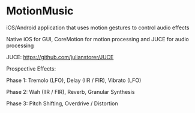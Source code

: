 MotionMusic
=================

iOS/Android application that uses motion gestures to control audio effects

Native iOS for GUI, CoreMotion for motion processing and JUCE for audio processing

JUCE: https://github.com/julianstorer/JUCE


Prospective Effects:

Phase 1:
  Tremolo (LFO),
  Delay (IIR / FIR),
  Vibrato (LFO)

Phase 2:
  Wah (IIR / FIR),
  Reverb,
  Granular Synthesis
  
Phase 3:
  Pitch Shifting,
  Overdrive / Distortion
  
